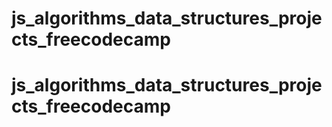 # js_algorithms_data_structures_projects_freecodecamp
# js_algorithms_data_structures_projects_freecodecamp
